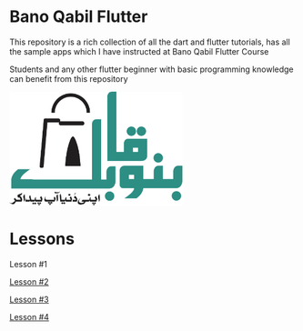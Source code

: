 
# Bano Qabil Flutter

This repository is a rich collection of all the dart and flutter tutorials, has all the sample apps which I have instructed at Bano Qabil Flutter Course

Students and any other flutter beginner with basic programming knowledge can benefit from this repository

<img src="logo.png" height="200px">

# Lessons 

<a>Lesson #1</a>

<a href="https://github.com/hussainhabib2/bano_qabil_flutter/tree/main/Lesson%20%232">Lesson #2</a>

<a href="https://github.com/hussainhabib2/bano_qabil_flutter/tree/main/Lesson%20%233">Lesson #3</a>

<a href="https://github.com/hussainhabib2/bano_qabil_flutter/tree/main/Lesson%20%234">Lesson #4</a>

